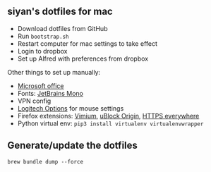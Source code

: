 ## siyan's dotfiles for mac

- Download dotfiles from GitHub
- Run `bootstrap.sh`
- Restart computer for mac settings to take effect
- Login to dropbox
- Set up Alfred with preferences from dropbox

Other things to set up manually:

- [Microsoft office](https://account.microsoft.com/services)
- Fonts: [JetBrains Mono](https://www.jetbrains.com/lp/mono/)
- VPN config
- [Logitech Options](https://www.logitech.com/en-us/software/options.html) for mouse settings
- Firefox extensions: [Vimium](https://addons.mozilla.org/en-GB/firefox/addon/vimium-ff/), [uBlock Origin](https://addons.mozilla.org/en-GB/firefox/addon/ublock-origin/), [HTTPS everywhere](https://addons.mozilla.org/en-GB/firefox/addon/https-everywhere/)
- Python virtual env: `pip3 install virtualenv virtualenvwrapper`

## Generate/update the dotfiles

`brew bundle dump --force`
